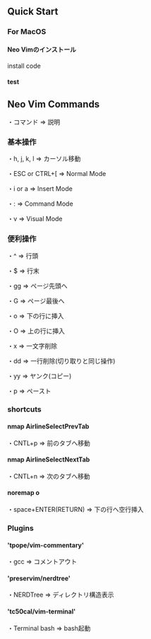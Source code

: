 ## Quick Start

### For MacOS

#### Neo Vimのインストール
install code

#### test 

## Neo Vim Commands
・コマンド ⇒ 説明

### 基本操作
・h, j, k, l  ⇒ カーソル移動

・ESC or CTRL+[ ⇒ Normal Mode

・i or a ⇒ Insert Mode

・: ⇒ Command Mode

・v ⇒ Visual Mode

### 便利操作
・^ ⇒ 行頭

・$ ⇒ 行末

・gg ⇒ ページ先頭へ

・G ⇒ ページ最後へ

・o ⇒ 下の行に挿入

・O ⇒ 上の行に挿入

・x ⇒ 一文字削除

・dd ⇒ 一行削除(切り取りと同じ操作)

・yy ⇒ ヤンク(コピー)

・p ⇒ ペースト

### shortcuts
#### nmap <C-p> <Plug>AirlineSelectPrevTab
・CNTL+p ⇒ 前のタブへ移動

#### nmap <C-n> <Plug>AirlineSelectNextTab
・CNTL+n ⇒ 次のタブへ移動

#### noremap <Space><CR> o<ESC>
・space+ENTER(RETURN) ⇒ 下の行へ空行挿入

### Plugins

#### 'tpope/vim-commentary'
・gcc ⇒ コメントアウト

#### 'preservim/nerdtree'
・NERDTree ⇒ ディレクトリ構造表示

#### 'tc50cal/vim-terminal'
・Terminal bash ⇒ bash起動
